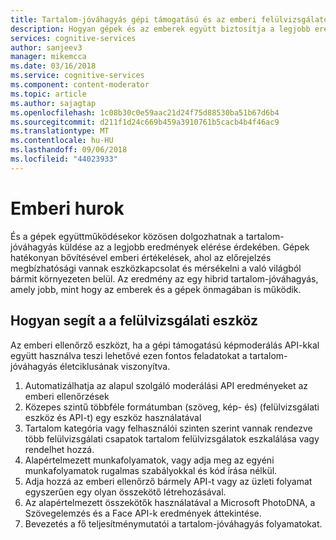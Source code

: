 ```yaml
---
title: Tartalom-jóváhagyás gépi támogatású és az emberi felülvizsgálatot a Content Moderator |} A Microsoft Docs
description: Hogyan gépek és az emberek együtt biztosítja a legjobb eredmények elérése érdekében a tartalom-jóváhagyás
services: cognitive-services
author: sanjeev3
manager: mikemcca
ms.date: 03/16/2018
ms.service: cognitive-services
ms.component: content-moderator
ms.topic: article
ms.author: sajagtap
ms.openlocfilehash: 1c08b30c0e59aac21d24f75d88530ba51b67d6b4
ms.sourcegitcommit: d211f1d24c669b459a3910761b5cacb4b4f46ac9
ms.translationtype: MT
ms.contentlocale: hu-HU
ms.lasthandoff: 09/06/2018
ms.locfileid: "44023933"
---
```

# <a name="human-in-the-loop"></a>Emberi hurok

És a gépek együttműködésekor közösen dolgozhatnak a tartalom-jóváhagyás küldése az a legjobb eredmények elérése érdekében. Gépek hatékonyan bővítésével emberi értékelések, ahol az előrejelzés megbízhatósági vannak eszközkapcsolat és mérsékelni a való világból bármit környezeten belül. Az eredmény az egy hibrid tartalom-jóváhagyás, amely jobb, mint hogy az emberek és a gépek önmagában is működik.

## <a name="how-the-review-tool-helps"></a>Hogyan segít a a felülvizsgálati eszköz ##

Az emberi ellenőrző eszközt, ha a gépi támogatású képmoderálás API-kkal együtt használva teszi lehetővé ezen fontos feladatokat a tartalom-jóváhagyás életciklusának viszonyítva.

1. Automatizálhatja az alapul szolgáló moderálási API eredményeket az emberi ellenőrzések
2. Közepes szintű többféle formátumban (szöveg, kép- és) (felülvizsgálati eszköz és API-t) egy eszköz használatával
3. Tartalom kategória vagy felhasználói szinten szerint vannak rendezve több felülvizsgálati csapatok tartalom felülvizsgálatok eszkalálása vagy rendelhet hozzá.
4. Alapértelmezett munkafolyamatok, vagy adja meg az egyéni munkafolyamatok rugalmas szabályokkal és kód írása nélkül.
5. Adja hozzá az emberi ellenőrző bármely API-t vagy az üzleti folyamat egyszerűen egy olyan összekötő létrehozásával.
6. Az alapértelmezett összekötők használatával a Microsoft PhotoDNA, a Szövegelemzés és a Face API-k eredmények áttekintése.
7. Bevezetés a fő teljesítménymutatói a tartalom-jóváhagyás folyamatokat.

